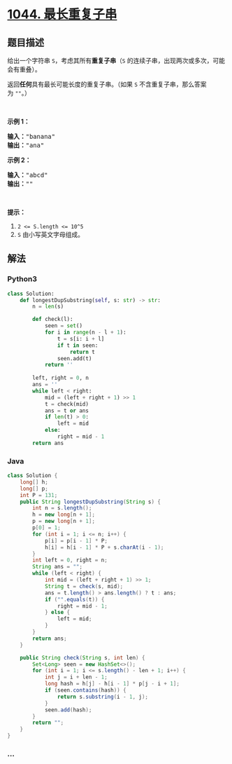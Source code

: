 # [1044. 最长重复子串](https://leetcode-cn.com/problems/longest-duplicate-substring)



## 题目描述

<!-- 这里写题目描述 -->

<p>给出一个字符串&nbsp;<code>S</code>，考虑其所有<strong>重复子串</strong>（<code>S</code> 的连续子串，出现两次或多次，可能会有重叠）。</p>

<p>返回<strong>任何</strong>具有最长可能长度的重复子串。（如果 <code>S</code>&nbsp;不含重复子串，那么答案为&nbsp;<code>&quot;&quot;</code>。）</p>

<p>&nbsp;</p>

<p><strong>示例 1：</strong></p>

<pre><strong>输入：</strong>&quot;banana&quot;
<strong>输出：</strong>&quot;ana&quot;
</pre>

<p><strong>示例 2：</strong></p>

<pre><strong>输入：</strong>&quot;abcd&quot;
<strong>输出：</strong>&quot;&quot;
</pre>

<p>&nbsp;</p>

<p><strong>提示：</strong></p>

<ol>
	<li><code>2 &lt;= S.length &lt;= 10^5</code></li>
	<li><code>S</code> 由小写英文字母组成。</li>
</ol>


## 解法

<!-- 这里可写通用的实现逻辑 -->

<!-- tabs:start -->

### **Python3**

<!-- 这里可写当前语言的特殊实现逻辑 -->

```python
class Solution:
    def longestDupSubstring(self, s: str) -> str:
        n = len(s)

        def check(l):
            seen = set()
            for i in range(n - l + 1):
                t = s[i: i + l]
                if t in seen:
                    return t
                seen.add(t)
            return ''
            
        left, right = 0, n
        ans = ''
        while left < right:
            mid = (left + right + 1) >> 1
            t = check(mid)
            ans = t or ans
            if len(t) > 0:
                left = mid
            else:
                right = mid - 1
        return ans
```

### **Java**

<!-- 这里可写当前语言的特殊实现逻辑 -->

```java
class Solution {
    long[] h;
    long[] p;
    int P = 131;
    public String longestDupSubstring(String s) {
        int n = s.length();
        h = new long[n + 1];
        p = new long[n + 1];
        p[0] = 1;
        for (int i = 1; i <= n; i++) {
            p[i] = p[i - 1] * P;
            h[i] = h[i - 1] * P + s.charAt(i - 1);
        }
        int left = 0, right = n;
        String ans = "";
        while (left < right) {
            int mid = (left + right + 1) >> 1;
            String t = check(s, mid);
            ans = t.length() > ans.length() ? t : ans;
            if ("".equals(t)) {
                right = mid - 1;
            } else {
                left = mid;
            }
        }
        return ans;
    }

    public String check(String s, int len) {
        Set<Long> seen = new HashSet<>();
        for (int i = 1; i <= s.length() - len + 1; i++) {
            int j = i + len - 1;
            long hash = h[j] - h[i - 1] * p[j - i + 1];
            if (seen.contains(hash)) {
                return s.substring(i - 1, j);
            }
            seen.add(hash);
        }
        return "";
    }
}
```

### **...**

```

```

<!-- tabs:end -->

